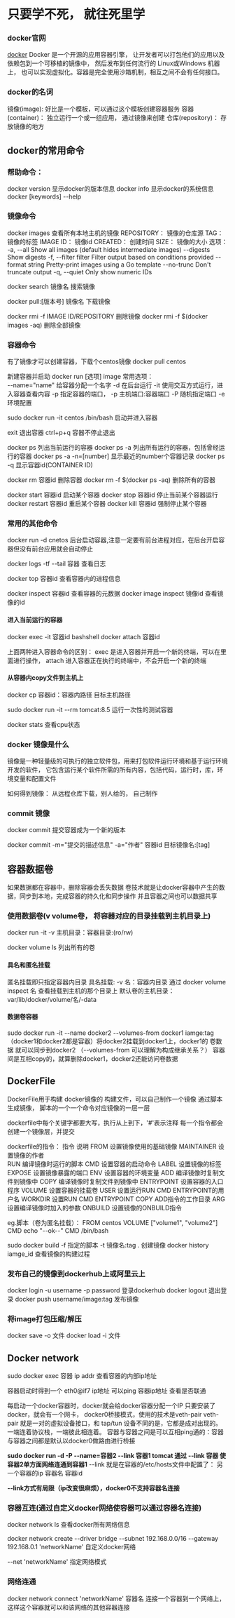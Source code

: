 # 只要学不死， 就往死里学

### docker官网
[docker](https://www.docker.com/)
       Docker 是一个开源的应用容器引擎，
       让开发者可以打包他们的应用以及依赖包到一个可移植的镜像中，
       然后发布到任何流行的 Linux或Windows 机器上，
       也可以实现虚拟化。容器是完全使用沙箱机制，相互之间不会有任何接口。
       
### docker的名词 
镜像(image): 好比是一个模板，可以通过这个模板创建容器服务
容器(container)： 独立运行一个或一组应用， 通过镜像来创建
仓库(repository)： 存放镜像的地方

## docker的常用命令
### 帮助命令：
docker version  显示docker的版本信息
docker info   显示docker的系统信息
docker [keywords] --help
### 镜像命令
docker images 查看所有本地主机的镜像
    REPOSITORY： 镜像的仓库源
    TAG： 镜像的标签
    IMAGE ID： 镜像id
    CREATED： 创建时间
    SIZE： 镜像的大小
    选项：
          -a, --all             Show all images (default hides intermediate images)
              --digests         Show digests
          -f, --filter filter   Filter output based on conditions provided
              --format string   Pretty-print images using a Go template
              --no-trunc        Don't truncate output
          -q, --quiet           Only show numeric IDs
          
docker search 镜像名 搜索镜像

docker pull:[版本号] 镜像名     下载镜像

docker rmi -f IMAGE ID/REPOSITORY  删除镜像
docker rmi -f $(docker images -aq)   删除全部镜像

### 容器命令
有了镜像才可以创建容器，下载个centos镜像
docker pull centos

新建容器并启动
docker run [选项] image
常用选项：   
    --name="name" 给容器分配一个名字
    -d  在后台运行
    -it 使用交互方式运行，进入容器查看内容
    -p  指定容器的端口， -p 主机端口:容器端口
    -P 随机指定端口
    -e 环境配置
    
sudo docker run -it centos /bin/bash  启动并进入容器

exit 退出容器
ctrl+p+q 容器不停止退出

docker ps 列出当前运行的容器
docker ps -a 列出所有运行的容器，包括曾经运行的容器
docker ps -a -n=[number] 显示最近的number个容器记录
docker ps -q 显示容器id(CONTAINER ID)

docker rm 容器id   删除容器
docker rm -f $(docker ps -aq)  删除所有的容器

docker start 容器id 启动某个容器
docker stop 容器id  停止当前某个容器运行
docker restart 容器id  重启某个容器
docker kill 容器id  强制停止某个容器

### 常用的其他命令
docker run -d cnetos  后台启动容器,注意一定要有前台进程对应，在后台开启容器但没有前台应用就会自动停止

docker logs -tf --tail 容器     查看日志

docker top 容器id  查看容器内的进程信息

docker inspect 容器id   查看容器的元数据
docker image inspect 镜像id   查看镜像的id

#### 进入当前运行的容器
docker exec -it 容器id bashshell
docker attach 容器id

上面两种进入容器命令的区别： exec 是进入容器并开启一个新的终端，可以在里面进行操作，
attach 进入容器正在执行的终端中，不会开启一个新的终端

#### 从容器内copy文件到主机上
docker cp 容器id：容器内路径 目标主机路径


sudo docker run -it --rm tomcat:8.5  运行一次性的测试容器

docker stats 查看cpu状态

### docker 镜像是什么
镜像是一种轻量级的可执行的独立软件包，用来打包软件运行环境和基于运行环境开发的软件，
它包含运行某个软件所需的所有内容，包括代码，运行时，库，环境变量和配置文件

如何得到镜像： 从远程仓库下载，别人给的， 自己制作

### commit 镜像
docker commit 提交容器成为一个新的版本

docker commit -m="提交的描述信息" -a="作者" 容器id 目标镜像名:[tag]

## 容器数据卷
如果数据都在容器中，删除容器会丢失数据
卷技术就是让docker容器中产生的数据，同步到本地，完成容器的持久化和同步操作
并且容器之间也可以数据共享

### 使用数据卷(v volume卷， 将容器对应的目录挂载到主机目录上)
docker run -it -v 主机目录：容器目录:(ro/rw)

docker volume ls 列出所有的卷

#### 具名和匿名挂载
匿名挂载即只指定容器内目录
具名挂载: -v 名：容器内目录
通过 docker volume inspect 名   查看挂载到主机的那个目录上
默认卷的主机目录：  var/lib/docker/volume/名/-data

#### 数据卷容器
sudo docker run -it --name docker2 --volumes-from docker1 iamge:tag  
（docker1和docker2都是容器）将docker2挂载到docker1上，docker1的 卷数据 就可以同步到docker2
（--volumes-from 可以理解为构成继承关系？）
容器间是互相copy的，就算删除docker1，docker2还能访问卷数据

## DockerFile
DockerFile用于构建 docker镜像的 构建文件，可以自己制作一个镜像
通过脚本生成镜像， 脚本的一个一个命令对应镜像的一层一层

dockerfile中每个关键字都要大写，执行从上到下，'#'表示注释
每一个指令都会创建一个镜像层，并提交

dockerfile的指令：
      指令                            说明
      FROM                   设置镜像使用的基础镜像
      MAINTAINER                设置镜像的作者  
      RUN                     编译镜像时运行的脚本
      CMD                      设置容器的启动命令
      LABEL                      设置镜像的标签
      EXPOSE                  设置镜像暴露的端口
      ENV                      设置容器的环境变量
      ADD                    编译镜像时复制文件到镜像中
      COPY                   编译镜像时复制文件到镜像中
      ENTRYPOINT                设置容器的入口程序
      VOLUME                     设置容器的挂载卷
      USER               设置运行RUN CMD ENTRYPOINT的用户名
      WORKDIR         设置RUN CMD ENTRYPOINT COPY ADD指令的工作目录
      ARG                   设置编译镜像时加入的参数
      ONBUILD               设置镜像的ONBUILD指令


eg.脚本（卷为匿名挂载）：
FROM centos
VOLUME ["volume1", "volume2"]
CMD echo "--ok--"
CMD /bin/bash

sudo docker build -f 指定的脚本  -t 镜像名:tag .     创建镜像
docker history iamge_id   查看镜像的构建过程

### 发布自己的镜像到dockerhub上或阿里云上
docker login -u username -p password   登录dockerhub
docker logout 退出登录
docker push username/image:tag   发布镜像

### 将image打包压缩/解压
docker save -o  文件
docker load -i  文件


## Docker network
sudo docker exec 容器 ip addr    查看容器的内部ip地址

容器启动时得到一个 eth0@if7 ip地址
可以ping 容器ip地址   查看是否联通

每启动一个docker容器时，docker就会给docker容器分配一个IP
只要安装了docker，就会有一个网卡， docker0桥接模式，使用的技术是veth-pair
veth-pair 就是一对的虚拟设备接口，和 tap/tun 设备不同的是，它都是成对出现的。一端连着协议栈，一端彼此相连着。
容器与容器之间是可以互相ping通的：容器与容器之间都是默认以docker0做路由进行桥接

**sudo docker run -d -P --name=容器2 --link 容器1 tomcat     通过 --link 容器  使容器2单方面网络连通到容器1**
--link  就是在容器的/etc/hosts文件中配置了： 另一个容器的ip  容器名  容器id

**--link方式有局限（ip改变很麻烦），docker0不支持容器名连接**

### 容器互连(通过自定义docker网络使容器可以通过容器名连接)
docker network ls 查看docker所有网络信息

docker network create --driver bridge --subnet 192.168.0.0/16 --gateway 192.168.0.1 'networkName'     自定义docker网络

--net 'networkName' 指定网络模式

### 网络连通
docker network connect 'networkName' 容器名     连接一个容器到一个网络上，这样这个容器就可以和该网络的其他容器连接
